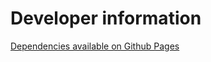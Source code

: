 # Developer information

[Dependencies available on Github Pages](https://pages.github.com/versions)